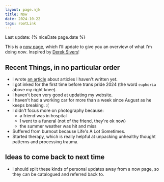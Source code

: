 ```yaml
---
layout: page.njk
title: Now
date: 2024-10-22
tags: rootLink
---
```


Last update: {% niceDate page.date %}

This is a [now page][1], which I'll update to give you an overview of what I'm
doing _now_. Inspired by [Derek Sivers][2]!

[1]: https://nownownow.com/about
[2]: https://sive.rs/nowff

## Recent Things, in no particular order

- I wrote [an article](/blog/articles-i-might-finish-someday/) about articles I
  haven't written yet.
- I got inked for the first time before trans pride 2024 (the word `euphoria`
  above my right knee).
- I haven't been very good at updating my website.
- I haven't had a working car for more than a week since August as he keeps
  breaking. :(
- I didn't focus more on photography because:
  - a friend was in hospital
  - I went to a funeral (not of the friend, they're ok now)
  - the summer weather was hit and miss
- Suffered from burnout because Life's A Lot Sometimes.
- Started therapy, which is really helpful at unpacking unhealthy thought
  patterns and processing trauma.

## Ideas to come back to next time

- I should split these kinds of personal updates away from a now page, so they
  can be catalogued and referred back to.
